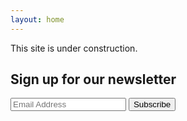 ```yaml
---
layout: home
---
```


This site is under construction.

## Sign up for our newsletter

<div id="mc_embed_signup">
<form action="https://bixense.us12.list-manage.com/subscribe/post?u=92a8ef1facf6edf71cac3c408&amp;id=0c3be2cdf4" method="post" id="mc-embedded-subscribe-form" name="mc-embedded-subscribe-form" class="validate" novalidate>
	<div id="mc_embed_signup_scroll">
		<div id="mce-responses" class="clear">
			<div class="response" id="mce-error-response" style="display:none"></div>
			<div class="response" id="mce-success-response" style="display:none"></div>
		</div>
		<div style="position: absolute; left: -5000px;" aria-hidden="true"><input type="text" name="b_92a8ef1facf6edf71cac3c408_0c3be2cdf4" tabindex="-1" value=""></div>
		<input type="email" value="" name="EMAIL" class="required email" id="mce-EMAIL" placeholder="Email Address"/>
		<input type="submit" value="Subscribe" name="subscribe" id="mc-embedded-subscribe" class="button">
	</div>
</form>
</div>
